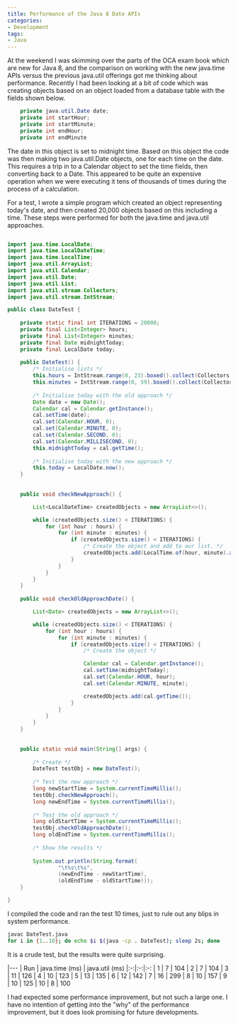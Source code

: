 ```yaml
---
title: Performance of the Java 8 Date APIs
categories:
- Development
tags:
- Java
---
```


At the weekend I was skimming over the parts of the OCA exam book which are new for Java 8, and the comparison on working with the new java.time APIs versus the previous java.util offerings got me thinking about performance. Recently I had been looking at a bit of code which was creating objects based on an object loaded from a database table with the fields shown below. 

~~~ java
    private java.util.Date date;
    private int startHour;
    private int startMinute;
    private int endHour;
    private int endMinute
~~~

The date in this object is set to midnight time. Based on this object the code was then making two java.util.Date objects, one for each time on the date. This requires a trip in to a Calendar object to set the time fields, then converting back to a Date. This appeared to be quite an expensive operation when we were executing it tens of thousands of times during the process of a calculation.   

For a test, I wrote a simple program which created an object representing today's date, and then created 20,000 objects based on this including a time. These steps were performed for both the java.time and java.util approaches. 

~~~ java

import java.time.LocalDate;
import java.time.LocalDateTime;
import java.time.LocalTime;
import java.util.ArrayList;
import java.util.Calendar;
import java.util.Date;
import java.util.List;
import java.util.stream.Collectors;
import java.util.stream.IntStream;

public class DateTest {
    
    private static final int ITERATIONS = 20000;
    private final List<Integer> hours;
    private final List<Integer> minutes;
    private final Date midnightToday;
    private final LocalDate today;
    
    public DateTest() {
        /* Initialise lists */
        this.hours = IntStream.range(0, 23).boxed().collect(Collectors.toList());
        this.minutes = IntStream.range(0, 59).boxed().collect(Collectors.toList());
        
        /* Initialise today with the old approach */
        Date date = new Date();
        Calendar cal = Calendar.getInstance();
        cal.setTime(date);
        cal.set(Calendar.HOUR, 0);
        cal.set(Calendar.MINUTE, 0);
        cal.set(Calendar.SECOND, 0);
        cal.set(Calendar.MILLISECOND, 0);
        this.midnightToday = cal.getTime();
        
        /* Initialise today with the new approach */
        this.today = LocalDate.now();
    }
    
    
    public void checkNewApproach() {

        List<LocalDateTime> createdObjects = new ArrayList<>();

        while (createdObjects.size() < ITERATIONS) {
            for (int hour : hours) {
                for (int minute : minutes) {
                    if (createdObjects.size() < ITERATIONS) {
                        /* Create the object and add to our list. */
                        createdObjects.add(LocalTime.of(hour, minute).atDate(today));
                    }
                }
            }
        }
    }
    
    public void checkOldApproachDate() {

        List<Date> createdObjects = new ArrayList<>();

        while (createdObjects.size() < ITERATIONS) {
            for (int hour : hours) {
                for (int minute : minutes) {
                    if (createdObjects.size() < ITERATIONS) {
                        /* Create the object */

                        Calendar cal = Calendar.getInstance();
                        cal.setTime(midnightToday);
                        cal.set(Calendar.HOUR, hour);
                        cal.set(Calendar.MINUTE, minute);

                        createdObjects.add(cal.getTime());
                    }
                }
            }
        }
    }
    
    
    public static void main(String[] args) {
        
        /* Create */
        DateTest testObj = new DateTest();
        
        /* Test the new approach */
        long newStartTime = System.currentTimeMillis();    
        testObj.checkNewApproach();
        long newEndTime = System.currentTimeMillis();
        
        /* Test the old approach */
        long oldStartTime = System.currentTimeMillis();
        testObj.checkOldApproachDate();
        long oldEndTime = System.currentTimeMillis();
        
        /* Show the results */
        
        System.out.println(String.format(
                "\t%s\t%s", 
                (newEndTime - newStartTime), 
                (oldEndTime - oldStartTime))); 
    }

}


~~~

I compiled the code and ran the test 10 times, just to rule out  any blips in system performance. 

~~~ bash
javac DateTest.java
for i in {1..10}; do echo $i $(java -cp . DateTest); sleep 2s; done
~~~

It is a crude test, but the results were quite surprising. 

|---
| Run | java.time (ms) | java.util (ms)
|:-:|:-:|:-:
| 1 | 7 | 104
| 2 | 7 | 104
| 3 | 11 | 126
| 4 | 10 | 123
| 5 | 13 | 135
| 6 | 12 | 142
| 7 | 16 | 299
| 8 | 10 | 157
| 9 | 10 | 125
| 10 | 8 | 100

I had expected some performance improvement, but not such a large one. I have no intention of getting into the "why" of the performance improvement, but it does look promising for future developments. 

